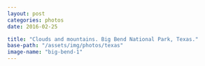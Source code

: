 ```yaml
---
layout: post
categories: photos
date: 2016-02-25

title: "Clouds and mountains. Big Bend National Park, Texas."
base-path: "/assets/img/photos/texas"
image-name: "big-bend-1"
---
```

